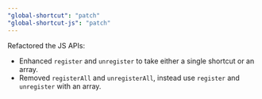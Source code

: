 ```yaml
---
"global-shortcut": "patch"
"global-shortcut-js": "patch"
---
```


Refactored the JS APIs:

- Enhanced `register` and `unregister` to take either a single shortcut or an array.
- Removed `registerAll` and `unregisterAll`, instead use `register` and `unregister` with an array.
